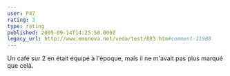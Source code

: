 ```yaml
---
user: P47
rating: 3
type: rating
published: 2009-09-14T14:25:50.000Z
legacy_url: http://www.emunova.net/veda/test/883.htm#comment-11988
---
```

Un café sur 2 en était équipé à l'époque, mais il ne m'avait pas plus marqué que celà.